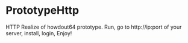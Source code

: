 # PrototypeHttp
HTTP Realize of howdout64 prototype.
Run, go to http://ip:port of your server, install, login, Enjoy!
